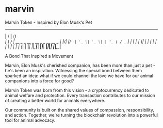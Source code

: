# marvin
Marvin Token - Inspired by Elon Musk's Pet

   __  __                   _            
  |  \/  |                 (_)           
  | \  / | __ _ _ __  _ __  _ _ __   __ _ 
  | |\/| |/ _` | '_ \| '_ \| | '_ \ / _` |
  | |  | | (_| | | | | | | | | | | | (_| |
  |_|  |_|__,_|_| |_|_| |_|_|_| |_|__,_| 


A Bond That Inspired a Movement

Marvin, Elon Musk's cherished companion, has been more than just a pet - he's been an inspiration. Witnessing the special bond between them sparked an idea: what if we could channel the love we have for our animal companions into a force for good?

Marvin Token was born from this vision - a cryptocurrency dedicated to animal welfare and protection. Every transaction contributes to our mission of creating a better world for animals everywhere.

Our community is built on the shared values of compassion, responsibility, and action. Together, we're turning the blockchain revolution into a powerful tool for animal advocacy.
